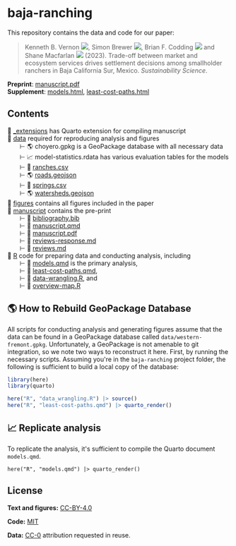 
# baja-ranching

<!-- badges: start -->

<!-- badges: end -->

This repository contains the data and code for our paper:

> Kenneth B. Vernon
> [![](https://orcid.org/sites/default/files/images/orcid_16x16.png)](https://orcid.org/0000-0003-0098-5092),
> Simon Brewer
> [![](https://orcid.org/sites/default/files/images/orcid_16x16.png)](https://orcid.org/0000-0002-6810-1911),
> Brian F. Codding
> [![](https://orcid.org/sites/default/files/images/orcid_16x16.png)](https://orcid.org/0000-0001-7977-8568)
> and Shane Macfarlan
> [![](https://orcid.org/sites/default/files/images/orcid_16x16.png)](https://orcid.org/0000-0002-6332-9829)
> (2023). Trade-off between market and ecosystem services drives settlement decisions among smallholder ranchers in Baja California Sur, Mexico.
> *Sustainability Science*.

**Preprint**: [manuscript.pdf](/manuscript/manuscript.pdf)  
**Supplement**: [models.html](https://kbvernon.github.io/baja-ranching/R/models.html), [least-cost-paths.html](https://kbvernon.github.io/baja-ranching/R/least-cost-paths.html)  

## Contents  

📂 [_extensions](/_extensions) has Quarto extension for compiling manuscript  
📂 [data](/data) required for reproducing analysis and figures  
&emsp;&emsp;&RightTee; 🌎 choyero.gpkg is a GeoPackage database with all necessary data  
&emsp;&emsp;&RightTee; 📈 model-statistics.rdata has various evaluation tables for the models  
&emsp;&emsp;&RightTee; 💾 [ranches.csv](data/ranches.csv)  
&emsp;&emsp;&RightTee; 🌎 [roads.geojson](data/roads.geojson)  
&emsp;&emsp;&RightTee; 💾 [springs.csv](data/springs.csv)  
&emsp;&emsp;&RightTee; 🌎 [watersheds.geojson](data/watersheds.geojson)  
📂 [figures](/figures) contains all figures included in the paper  
📂 [manuscript](/manuscript) contains the pre-print  
&emsp;&emsp;&RightTee; 📄 [bibliography.bib](/manuscript/bibliography.bib)  
&emsp;&emsp;&RightTee; 📄 [manuscript.qmd](/manuscript/manuscript.qmd)  
&emsp;&emsp;&RightTee; 📄 [manuscript.pdf](/manuscript/manuscript.pdf)  
&emsp;&emsp;&RightTee; 📄 [reviews-response.md](/manuscript/reviews-response.md)  
&emsp;&emsp;&RightTee; 📄 [reviews.md](/manuscript/reviews.md)  
📂 [R](/R) code for preparing data and conducting analysis, including  
&emsp;&emsp;&RightTee; 📄 [models.qmd](/R/models.qmd) is the primary analysis,  
&emsp;&emsp;&RightTee; 📄 [least-cost-paths.qmd](/R/least-cost-paths.qmd),  
&emsp;&emsp;&RightTee; 📄 [data-wrangling.R](/R/data-wrangling.R), and  
&emsp;&emsp;&RightTee; 📄 [overview-map.R](/R/overview-map.R)  

## 🌎 How to Rebuild GeoPackage Database  

All scripts for conducting analysis and generating figures assume that
the data can be found in a GeoPackage database called
`data/western-fremont.gpkg`. Unfortunately, a GeoPackage is not amenable
to git integration, so we note two ways to reconstruct it here. First, by running the necessary scripts. Assuming you're in the `baja-ranching` project folder, the following
is sufficient to build a local copy of the database:  

```r
library(here)
library(quarto)

here("R", "data_wrangling.R") |> source()
here("R", "least-cost-paths.qmd") |> quarto_render()
```

## 📈 Replicate analysis

To replicate the analysis, it's sufficient to compile the Quarto document `models.qmd`. 

```
here("R", "models.qmd") |> quarto_render()
```

## License  

**Text and figures:** [CC-BY-4.0](http://creativecommons.org/licenses/by/4.0/)

**Code:** [MIT](LICENSE.md)

**Data:** [CC-0](http://creativecommons.org/publicdomain/zero/1.0/)
attribution requested in reuse.

